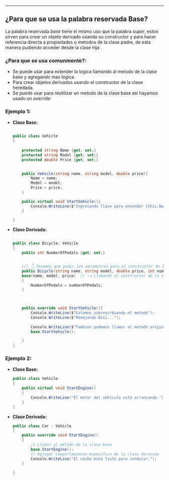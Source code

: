 
---
## ¿Para que se usa la palabra reservada Base?
La palabra reservada *base*  tiene el mismo uso que la palabra *super*, estos sirven para crear un objeto derivado usando su constructor y
para hacer referencia directa a propiedades o metodos de la clase padre, de esta manera pudiendo acceder desde la clase hija . 

### ¿Para que se usa comunmente?:
- Se puede usar para extender la logica llamando al metodo de la clase base y agregando mas logica.
- Para crear objetos derivados usando el constructor de la clase heredada.
- Se puede usar para reutilizar un metodo de la clase base asi hayamos usado un *override*

### Ejemplo 1:
- **Clase Base:**

	```cs
	
	public class Vehicle 
	{
	    
	    protected string Name {get; set;}
	    protected string Model {get; set;}
	    protected double Price {get; set;}
	
			
	    public Vehicle(string name, string model, double price){
	        Name = name;
	        Model = model;
	        Price = price;
	    }
	
	    public virtual void StartVehicle(){
	        Console.WriteLine($"Ingresando llave para encender {this.Name}");
	    }
	
	}
	
	```
	

- **Clase Derivada:**
	```cs
	
	public class Bicycle: Vehicle 
	{
	    public int NumberOfPedals {get; set;}
	
	
	    //! 👇 Tenemos que pedir los parametros para el constructor de la clase base en la clase heredada
	    public Bicycle(string name, string model, double price, int numberOfPedals) : 
	    base(name, model, price)  // 👈 Llamando al constructor de la clase con la palabra base
	    {
	        NumberOfPedals = numberOfPedals;
	    }
	
	
	    
	    public override void StartVehicle(){
	        Console.WriteLine($"Estamos sobrescrbiendo el metodo");
	        Console.WriteLine($"Manejando Bici...");
	        
	        Console.WriteLine($"Tambien podemos llamar al metodo original...");
	        base.StartVehicle();
	
	    }
	}
	```

### Ejemplo 2:

- **Clase Base:**
	```csharp
	public class Vehicle
	{
	    public virtual void StartEngine()
	    {
	        Console.WriteLine("El motor del vehículo está arrancando.");
	    }
	}

	```

- **Clase Derivada:**
	```csharp
	public class Car : Vehicle
	{
	    public override void StartEngine()
	    {
	        // Llamar al método de la clase base
	        base.StartEngine();
	        // Agregar comportamiento específico de la clase derivada
	        Console.WriteLine("El coche está listo para conducir.");
	    }
		
	}
	```



